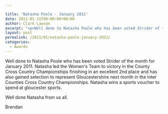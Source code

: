 ```yaml
---

title: 'Natasha Poole - January 2011'
date: 2011-01-31T00:00:00+00:00
author: Clark Lawson
excerpt: "<p>Well done to Natasha Poole who has been voted Strider of the month for January 2011. Natasha led the Women's Team to victory in the County Cross Country Championships finishing in an excellent 2nd place and has also gained selection to represent Gloucestershire next month in the Inter Counties Cross Country Championships. Natasha wins a sports voucher to spend at gloucester sports. Well done Natasha from us all. Brendan</p>"
layout: post
permalink: /2011/01/natasha-poole-january-2011/
categories:
  - Awards
---
```

</p> 

Well done to Natasha Poole who has been voted Strider of the month for January 2011. Natasha led the Women's Team to victory in the County Cross Country Championships finishing in an excellent 2nd place and has also gained selection to represent Gloucestershire next month in the Inter Counties Cross Country Championships. Natasha wins a sports voucher to spend at gloucester sports.

Well done Natasha from us all.

Brendan